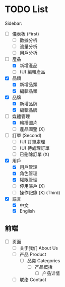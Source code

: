 # TODO List

Sidebar:

* [ ] 儀表板 (First)
  * [ ] 數據分析
  * [ ] 流量分析
  * [ ] 用戶分析
* [ ] 產品
  * [X] 新增產品
  * [ ] (U) 編輯產品
* [X] 品類
  * [X] 新增品類
  * [X] 編輯品類
* [X] 品牌
  * [X] 新增品牌
  * [X] 編輯品牌
* [ ] 媒體管理
  * [X] 輪播圖片
  * [ ] 產品圖鑒 (X)
* [ ] 訂單 (Second)
  * [ ] (U) 訂單處理
  * [ ] (U) 待處理訂單
  * [ ] 已刪除訂單 (X)
* [X] 用戶
  * [X] 用戶管理
  * [X] 角色管理
  * [X] 權限管理
  * [ ] 停用賬戶 (X)
  * [ ] 操作記錄 (X) (Third)
* [X] 語言
  * [X] 中文
  * [X] English

## 前端

- [ ] 页面
  - [ ] 关于我们 About Us
  - [ ] 产品 Product
    - [ ] 品类 Categories
      - [ ] 产品概括
        - [ ] 产品详情
  - [ ] 联络 Contact
